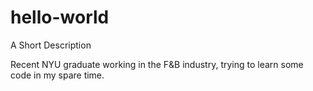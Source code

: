 hello-world
===========

A Short Description

Recent NYU graduate working in the F&B industry, trying to learn some code in my spare time.
